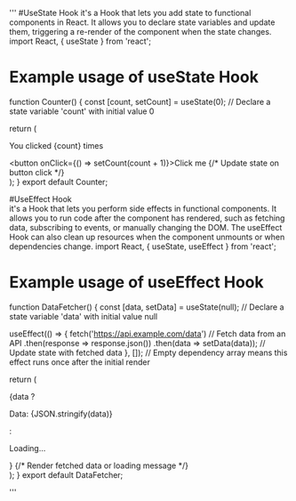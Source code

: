 '''
#UseState Hook
it's a Hook that lets you add state to functional components in React. It allows you to declare state variables and update them, triggering a re-render of the component when the state changes.
import React, { useState } from 'react';
# Example usage of useState Hook
function Counter() {
  const [count, setCount] = useState(0); // Declare a state variable 'count' with initial value 0

  return (
    <div>
      <p>You clicked {count} times</p>
      <button onClick={() => setCount(count + 1)}>Click me</button> {/* Update state on button click */}
    </div>
  );
}
export default Counter;

#UseEffect Hook    
it's a Hook that lets you perform side effects in functional components. It allows you to run code after the component has rendered, such as fetching data, subscribing to events, or manually changing the DOM. The useEffect Hook can also clean up resources when the component unmounts or when dependencies change.
import React, { useState, useEffect } from 'react'; 
# Example usage of useEffect Hook
function DataFetcher() {
  const [data, setData] = useState(null); // Declare a state variable 'data' with initial value null

  useEffect(() => {
    fetch('https://api.example.com/data') // Fetch data from an API
      .then(response => response.json())
      .then(data => setData(data)); // Update state with fetched data
  }, []); // Empty dependency array means this effect runs once after the initial render

  return (
    <div>
      {data ? <p>Data: {JSON.stringify(data)}</p> : <p>Loading...</p>} {/* Render fetched data or loading message */}
    </div>
  );
}
export default DataFetcher;

'''